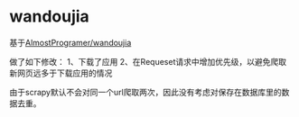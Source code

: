 # wandoujia

基于[AlmostProgramer/wandoujia](https://github.com/AlmostProgramer/wandoujia)

做了如下修改：
1、下载了应用
2、在Requeset请求中增加优先级，以避免爬取新网页远多于下载应用的情况

由于scrapy默认不会对同一个url爬取两次，因此没有考虑对保存在数据库里的数据去重。


